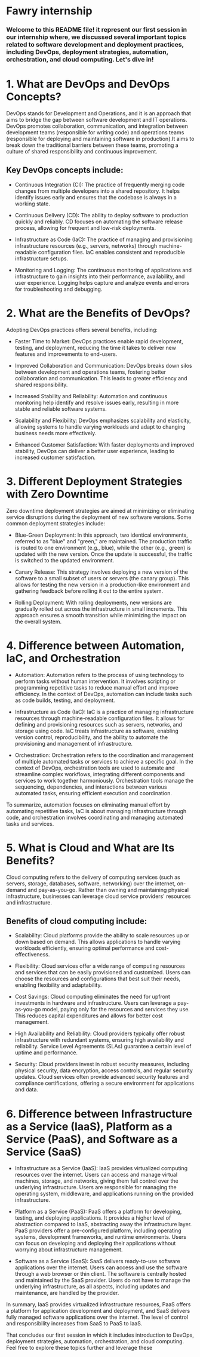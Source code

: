 # Fawry internship
### Welcome to this README file! it represent our first session in our internship where, we discussed several important topics related to software development and deployment practices, including DevOps, deployment strategies, automation, orchestration, and cloud computing. Let's dive in!

# 1. What are DevOps and DevOps Concepts?
DevOps stands for Development and Operations, and it is an approach that aims to bridge the gap between software development and IT operations. DevOps promotes collaboration, communication, and integration between development teams (responsible for writing code) and operations teams (responsible for deploying and maintaining software in production).It aims to break down the traditional barriers between these teams, promoting a culture of shared responsibility and continuous improvement.

## Key DevOps concepts include:

- Continuous Integration (CI): The practice of frequently merging code changes from multiple developers into a shared repository. It helps identify issues early and ensures that the codebase is always in a working state.

- Continuous Delivery (CD): The ability to deploy software to production quickly and reliably. CD focuses on automating the software release process, allowing for frequent and low-risk deployments.

- Infrastructure as Code (IaC): The practice of managing and provisioning infrastructure resources (e.g., servers, networks) through machine-readable configuration files. IaC enables consistent and reproducible infrastructure setups.

- Monitoring and Logging: The continuous monitoring of applications and infrastructure to gain insights into their performance, availability, and user experience. Logging helps capture and analyze events and errors for troubleshooting and debugging.

# 2. What are the Benefits of DevOps?
Adopting DevOps practices offers several benefits, including:

- Faster Time to Market: DevOps practices enable rapid development, testing, and deployment, reducing the time it takes to deliver new features and improvements to end-users.

- Improved Collaboration and Communication: DevOps breaks down silos between development and operations teams, fostering better collaboration and communication. This leads to greater efficiency and shared responsibility.

- Increased Stability and Reliability: Automation and continuous monitoring help identify and resolve issues early, resulting in more stable and reliable software systems.

- Scalability and Flexibility: DevOps emphasizes scalability and elasticity, allowing systems to handle varying workloads and adapt to changing business needs more effectively.

- Enhanced Customer Satisfaction: With faster deployments and improved stability, DevOps can deliver a better user experience, leading to increased customer satisfaction.

# 3. Different Deployment Strategies with Zero Downtime
Zero downtime deployment strategies are aimed at minimizing or eliminating service disruptions during the deployment of new software versions. Some common deployment strategies include:

- Blue-Green Deployment: In this approach, two identical environments, referred to as "blue" and "green," are maintained. The production traffic is routed to one environment (e.g., blue), while the other (e.g., green) is updated with the new version. Once the update is successful, the traffic is switched to the updated environment.

- Canary Release: This strategy involves deploying a new version of the software to a small subset of users or servers (the canary group). This allows for testing the new version in a production-like environment and gathering feedback before rolling it out to the entire system.

- Rolling Deployment: With rolling deployments, new versions are gradually rolled out across the infrastructure in small increments. This approach ensures a smooth transition while minimizing the impact on the overall system.

# 4. Difference between Automation, IaC, and Orchestration
- Automation: Automation refers to the process of using technology to perform tasks without human intervention. It involves scripting or programming repetitive tasks to reduce manual effort and improve efficiency. In the context of DevOps, automation can include tasks such as code builds, testing, and deployment.

- Infrastructure as Code (IaC): IaC is a practice of managing infrastructure resources through machine-readable configuration files. It allows for defining and provisioning resources such as servers, networks, and storage using code. IaC treats infrastructure as software, enabling version control, reproducibility, and the ability to automate the provisioning and management of infrastructure.

- Orchestration: Orchestration refers to the coordination and management of multiple automated tasks or services to achieve a specific goal. In the context of DevOps, orchestration tools are used to automate and streamline complex workflows, integrating different components and services to work together harmoniously. Orchestration tools manage the sequencing, dependencies, and interactions between various automated tasks, ensuring efficient execution and coordination.

To summarize, automation focuses on eliminating manual effort by automating repetitive tasks, IaC is about managing infrastructure through code, and orchestration involves coordinating and managing automated tasks and services.

# 5. What is Cloud and What are Its Benefits?
Cloud computing refers to the delivery of computing services (such as servers, storage, databases, software, networking) over the internet, on-demand and pay-as-you-go. Rather than owning and maintaining physical infrastructure, businesses can leverage cloud service providers' resources and infrastructure.

## Benefits of cloud computing include:

- Scalability: Cloud platforms provide the ability to scale resources up or down based on demand. This allows applications to handle varying workloads efficiently, ensuring optimal performance and cost-effectiveness.

- Flexibility: Cloud services offer a wide range of computing resources and services that can be easily provisioned and customized. Users can choose the resources and configurations that best suit their needs, enabling flexibility and adaptability.

- Cost Savings: Cloud computing eliminates the need for upfront investments in hardware and infrastructure. Users can leverage a pay-as-you-go model, paying only for the resources and services they use. This reduces capital expenditures and allows for better cost management.

- High Availability and Reliability: Cloud providers typically offer robust infrastructure with redundant systems, ensuring high availability and reliability. Service Level Agreements (SLAs) guarantee a certain level of uptime and performance.

- Security: Cloud providers invest in robust security measures, including physical security, data encryption, access controls, and regular security updates. Cloud services often provide advanced security features and compliance certifications, offering a secure environment for applications and data.

# 6. Difference between Infrastructure as a Service (IaaS), Platform as a Service (PaaS), and Software as a Service (SaaS)
- Infrastructure as a Service (IaaS): IaaS provides virtualized computing resources over the internet. Users can access and manage virtual machines, storage, and networks, giving them full control over the underlying infrastructure. Users are responsible for managing the operating system, middleware, and applications running on the provided infrastructure.

- Platform as a Service (PaaS): PaaS offers a platform for developing, testing, and deploying applications. It provides a higher level of abstraction compared to IaaS, abstracting away the infrastructure layer. PaaS providers offer a pre-configured platform, including operating systems, development frameworks, and runtime environments. Users can focus on developing and deploying their applications without worrying about infrastructure management.

- Software as a Service (SaaS): SaaS delivers ready-to-use software applications over the internet. Users can access and use the software through a web browser or thin client. The software is centrally hosted and maintained by the SaaS provider. Users do not have to manage the underlying infrastructure, as all aspects, including updates and maintenance, are handled by the provider.

In summary, IaaS provides virtualized infrastructure resources, PaaS offers a platform for application development and deployment, and SaaS delivers fully managed software applications over the internet. The level of control and responsibility increases from SaaS to PaaS to IaaS.

That concludes our first session in which it includes introduction to DevOps, deployment strategies, automation, orchestration, and cloud computing. Feel free to explore these topics further and leverage these
